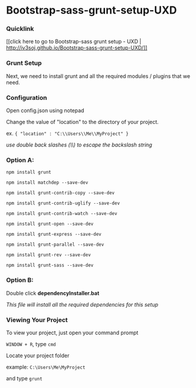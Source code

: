 # Bootstrap-sass-grunt-setup-UXD
### Quicklink

[[click here to go to Bootstrap-sass grunt setup - UXD | http://iv3soj.github.io/Bootstrap-sass-grunt-setup-UXD/]]

### Grunt Setup

Next, we need to install grunt and all the required modules / plugins that we need.

### Configuration

Open config.json using notepad

Change the value of "location" to the directory of your project.

ex. `{ "location" : "C:\\Users\\Me\\MyProject" }`

*use double back slashes (\\\\) to escape the backslash string*


### Option A:

`npm install grunt`

`npm install matchdep --save-dev`

`npm install grunt-contrib-copy --save-dev`

`npm install grunt-contrib-uglify --save-dev`

`npm install grunt-contrib-watch --save-dev`

`npm install grunt-open --save-dev`

`npm install grunt-express --save-dev`

`npm install grunt-parallel --save-dev`

`npm install grunt-rev --save-dev`

`npm install grunt-sass --save-dev`

### Option B:

Double click **dependencyInstaller.bat**

*This file will install all the required dependencies for this setup* 


### Viewing Your Project

To view your project, just open your command prompt

`WINDOW + R`, type `cmd`

Locate your project folder

example: `C:\Users\Me\MyProject`

and type `grunt`